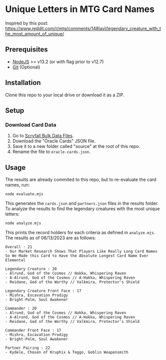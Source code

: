 # Unique Letters in MTG Card Names

Inspired by this post: https://www.reddit.com/r/mtg/comments/148layl/legendary_creature_with_the_most_amount_of_unique/

## Prerequisites

- [NodeJS](https://nodejs.org/en) >= v13.2 (or with flag prior to v12.7)
- [Git](https://git-scm.com/) (Optional)

## Installation

Clone this repo to your local drive or download it as a ZIP.

## Setup

### Download Card Data

1. Go to [Scryfall Bulk Data Files](https://scryfall.com/docs/api/bulk-data).
2. Download the "Oracle Cards" JSON file.
3. Save it to a new folder called "source" at the root of this repo.
4. Rename the file to `oracle-cards.json`.

## Usage

The results are already commited to this repo, but to re-evaluate the card names, run:

```
node evaluate.mjs
```

This generates the `cards.json` and `partners.json` files in the results folder. To analyze the results to find the legendary creatures with the most unique letters:

```
node analyze.mjs
```

This prints the record holders for each criteria as defined in `analyze.mjs`. The results as of 06/13/2023 are as follows:

```
Overall : 21
- Our Market Research Shows That Players Like Really Long Card Names So We Made this Card to Have the Absolute Longest Card Name Ever Elemental

Legendary Creature : 20
- Alrund, God of the Cosmos // Hakka, Whispering Raven
- A-Alrund, God of the Cosmos // A-Hakka, Whispering Raven
- Reidane, God of the Worthy // Valkmira, Protector's Shield

Legendary Creature Front Face : 17
- Mishra, Excavation Prodigy
- Bright-Palm, Soul Awakener

Commander : 20
- Alrund, God of the Cosmos // Hakka, Whispering Raven
- A-Alrund, God of the Cosmos // A-Hakka, Whispering Raven
- Reidane, God of the Worthy // Valkmira, Protector's Shield

Commander Front Face : 17
- Mishra, Excavation Prodigy
- Bright-Palm, Soul Awakener

Partner Pairing : 22
- Kydele, Chosen of Kruphix & Toggo, Goblin Weaponsmith
```